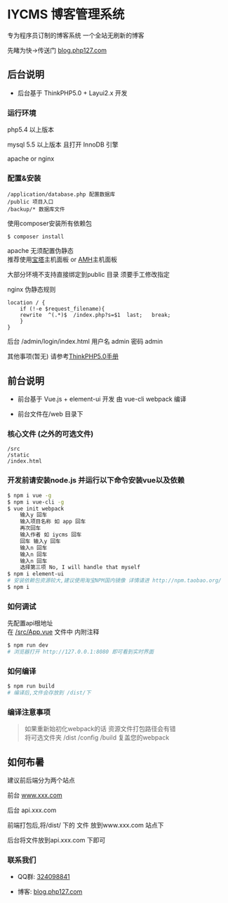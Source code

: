 # IYCMS 博客管理系统

专为程序员订制的博客系统 一个全站无刷新的博客    

先睹为快->传送门 [blog.php127.com](http://blog.php127.com/)






## 后台说明

- 后台基于 ThinkPHP5.0 + Layui2.x 开发 

### 运行环境

php5.4 以上版本

mysql 5.5 以上版本 且打开 InnoDB 引擎

apache or nginx 

### 配置&安装 

```
/application/database.php 配置数据库
/public 项目入口
/backup/* 数据库文件
```
使用composer安装所有依赖包
```
$ composer install
```
apache 无须配置伪静态   
推荐使用[宝塔](http://www.bt.cn/)主机面板 or [AMH](https://amh.sh/index.htm?amh)主机面板

大部分环境不支持直接绑定到public 目录 须要手工修改指定

nginx 伪静态规则

``` nginx
location / {
    if (!-e $request_filename){
	rewrite  ^(.*)$  /index.php?s=$1  last;   break;
    }
}
```
后台 /admin/login/index.html 用户名 admin 密码 admin

其他事项(暂无) 请参考[ThinkPHP5.0手册](https://www.kancloud.cn/manual/thinkphp5/118003)






## 前台说明

- 前台基于 Vue.js + element-ui 开发 由 vue-cli webpack 编译    

- 前台文件在/web 目录下

### 核心文件 (之外的可选文件)
```
/src
/static
/index.html
```

### 开发前请安装node.js 并运行以下命令安装vue以及依赖

``` bash
$ npm i vue -g
$ npm i vue-cli -g
$ vue init webpack
    输入y 回车
    输入项目名称 如 app 回车
    再次回车
    输入作者 如 iycms 回车
    回车 输入y 回车
    输入n 回车
    输入n 回车
    输入n 回车
    选择第三项 No, I will handle that myself
$ npm i element-ui
# 安装依赖包资源较大,建议使用淘宝NPM国内镜像 详情请进 http://npm.taobao.org/
$ npm i
```
### 如何调试

先配置api根地址   
在 [/src/App.vue](src/App.vue) 文件中 内附注释

``` bash
$ npm run dev
# 浏览器打开 http://127.0.0.1:8080 即可看到实时界面
```
### 如何编译

``` bash
$ npm run build
# 编译后,文件会存放到 /dist/下
```
### 编译注意事项
> 如果重新始初化webpack的话 资源文件打包路径会有错   
> 将可选文件夹 /dist /config /build 复盖您的webpack


## 如何布暑

建议前后端分为两个站点

前台 www.xxx.com

后台 api.xxx.com

前端打包后,将/dist/ 下的 文件 放到www.xxx.com 站点下

后台将文件放到api.xxx.com 下即可 


### 联系我们

- QQ群: [324098841](http://shang.qq.com/wpa/qunwpa?idkey=6f5462146888da75feaaa1fe1ab3addfcea63f6454548238033c6a91fa610e4e)

- 博客: [blog.php127.com](http://blog.php127.com)


